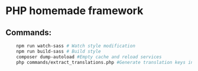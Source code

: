 # PHP homemade framework

## Commands:
```sh
    npm run watch-sass # Watch style modification
    npm run build-sass # Build style
    composer dump-autoload #Empty cache and reload services
    php commands/extract_translations.php #Generate translation keys in translations/en.json
```